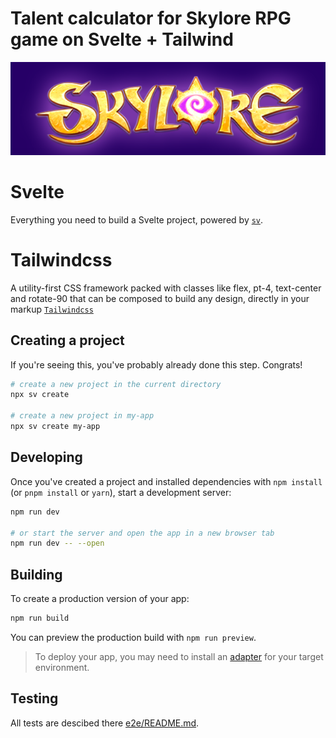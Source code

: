 # Talent calculator for Skylore RPG game on Svelte + Tailwind
![Project Logo](static/images/logo.png)

# Svelte

Everything you need to build a Svelte project, powered by [`sv`](https://github.com/sveltejs/cli).

# Tailwindcss
A utility-first CSS framework packed with classes like flex, pt-4, text-center and rotate-90 that can be composed to build any design, directly in your markup [`Tailwindcss`](https://tailwindcss.com/)

## Creating a project

If you're seeing this, you've probably already done this step. Congrats!

```bash
# create a new project in the current directory
npx sv create

# create a new project in my-app
npx sv create my-app
```

## Developing

Once you've created a project and installed dependencies with `npm install` (or `pnpm install` or `yarn`), start a development server:

```bash
npm run dev

# or start the server and open the app in a new browser tab
npm run dev -- --open
```

## Building

To create a production version of your app:

```bash
npm run build
```

You can preview the production build with `npm run preview`.

> To deploy your app, you may need to install an [adapter](https://svelte.dev/docs/kit/adapters) for your target environment.

## Testing

All tests are descibed there [e2e/README.md](e2e/README.md).